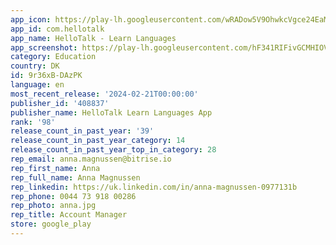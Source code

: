 ```yaml
---
app_icon: https://play-lh.googleusercontent.com/wRADow5V9OhwkcVgce24EaMSqhVq8VEVNNgiFZGDy07ywOAvEi1F9cQ4jElFIzKr-jU
app_id: com.hellotalk
app_name: HelloTalk - Learn Languages
app_screenshot: https://play-lh.googleusercontent.com/hF341RIFivGCMHIOVFOjRuc_SATTo5cwlbANpn0XybpuSlffLJ1_LdOTyc96n6lJnQ
category: Education
country: DK
id: 9r36xB-DAzPK
language: en
most_recent_release: '2024-02-21T00:00:00'
publisher_id: '408837'
publisher_name: HelloTalk Learn Languages App
rank: '98'
release_count_in_past_year: '39'
release_count_in_past_year_category: 14
release_count_in_past_year_top_in_category: 28
rep_email: anna.magnussen@bitrise.io
rep_first_name: Anna
rep_full_name: Anna Magnussen
rep_linkedin: https://uk.linkedin.com/in/anna-magnussen-0977131b
rep_phone: 0044 73 918 00286
rep_photo: anna.jpg
rep_title: Account Manager
store: google_play
---
```


